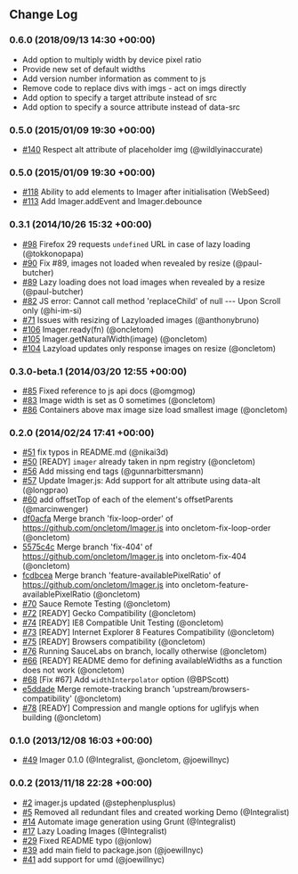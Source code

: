 ## Change Log

### 0.6.0 (2018/09/13 14:30 +00:00)
- Add option to multiply width by device pixel ratio
- Provide new set of default widths
- Add version number information as comment to js
- Remove code to replace divs with imgs - act on imgs directly
- Add option to specify a target attribute instead of src
- Add option to specify a source attribute instead of data-src

### 0.5.0 (2015/01/09 19:30 +00:00)
- [#140](https://github.com/BBC-News/Imager.js/pull/140) Respect alt attribute of placeholder img (@wildlyinaccurate)

### 0.5.0 (2015/01/09 19:30 +00:00)
- [#118](https://github.com/BBC-News/Imager.js/pull/118) Ability to add elements to Imager after initialisation (WebSeed)
- [#113](https://github.com/BBC-News/Imager.js/pull/113) Add Imager.addEvent and Imager.debounce

### 0.3.1 (2014/10/26 15:32 +00:00)
- [#98](https://github.com/BBC-News/Imager.js/issues/98) Firefox 29 requests `undefined` URL in case of lazy loading (@tokkonopapa)
- [#90](https://github.com/BBC-News/Imager.js/issues/90) Fix #89, images not loaded when revealed by resize (@paul-butcher)
- [#89](https://github.com/BBC-News/Imager.js/issues/89) Lazy loading does not load images when revealed by a resize (@paul-butcher)
- [#82](https://github.com/BBC-News/Imager.js/issues/82) JS error: Cannot call method 'replaceChild' of null --- Upon Scroll only (@hi-im-si)
- [#71](https://github.com/BBC-News/Imager.js/issues/71) Issues with resizing of Lazyloaded images (@anthonybruno)
- [#106](https://github.com/BBC-News/Imager.js/pull/106) Imager.ready(fn) (@oncletom)
- [#105](https://github.com/BBC-News/Imager.js/pull/105) Imager.getNaturalWidth(image) (@oncletom)
- [#104](https://github.com/BBC-News/Imager.js/pull/104) Lazyload updates only response images on resize (@oncletom)

### 0.3.0-beta.1 (2014/03/20 12:55 +00:00)
- [#85](https://github.com/BBC-News/Imager.js/pull/85) Fixed reference to js api docs (@omgmog)
- [#83](https://github.com/BBC-News/Imager.js/pull/83) Image width is set as 0 sometimes (@oncletom)
- [#86](https://github.com/BBC-News/Imager.js/pull/86) Containers above max image size load smallest image (@oncletom)

### 0.2.0 (2014/02/24 17:41 +00:00)
- [#51](https://github.com/BBC-News/Imager.js/pull/51) fix typos in README.md (@nikai3d)
- [#50](https://github.com/BBC-News/Imager.js/pull/50) [READY] `imager` already taken in npm registry (@oncletom)
- [#56](https://github.com/BBC-News/Imager.js/pull/56) Add missing </div> end tags (@gunnarbittersmann)
- [#57](https://github.com/BBC-News/Imager.js/pull/57) Update Imager.js: Add support for alt attribute using data-alt (@longprao)
- [#60](https://github.com/BBC-News/Imager.js/pull/60) add offsetTop of each of the element's offsetParents (@marcinwenger)
- [df0acfa](https://github.com/BBC-News/Imager.js/commit/df0acfad0ef8badaeea4d198a339f0c29d940bd9) Merge branch 'fix-loop-order' of https://github.com/oncletom/Imager.js into oncletom-fix-loop-order (@oncletom)
- [5575c4c](https://github.com/BBC-News/Imager.js/commit/5575c4c12ae20a5065ff4aa10af7e981b971b5bf) Merge branch 'fix-404' of https://github.com/oncletom/Imager.js into oncletom-fix-404 (@oncletom)
- [fcdbcea](https://github.com/BBC-News/Imager.js/commit/fcdbcea7d88fc98bc2503505b512de0fe64666e1) Merge branch 'feature-availablePixelRatio' of https://github.com/oncletom/Imager.js into oncletom-feature-availablePixelRatio (@oncletom)
- [#70](https://github.com/BBC-News/Imager.js/pull/70) Sauce Remote Testing (@oncletom)
- [#72](https://github.com/BBC-News/Imager.js/pull/72) [READY] Gecko Compatibility (@oncletom)
- [#74](https://github.com/BBC-News/Imager.js/pull/74) [READY] IE8 Compatible Unit Testing (@oncletom)
- [#73](https://github.com/BBC-News/Imager.js/pull/73) [READY] Internet Explorer 8 Features Compatibility (@oncletom)
- [#75](https://github.com/BBC-News/Imager.js/pull/75) [READY] Browsers compatibility (@oncletom)
- [#76](https://github.com/BBC-News/Imager.js/pull/76) Running SauceLabs on branch, locally otherwise (@oncletom)
- [#66](https://github.com/BBC-News/Imager.js/pull/66) [READY] README demo for defining availableWidths as a function does not work (@oncletom)
- [#68](https://github.com/BBC-News/Imager.js/pull/68) [Fix #67] Add `widthInterpolator` option (@BPScott)
- [e5ddade](https://github.com/BBC-News/Imager.js/commit/e5ddade65371f88bb53ef3d0a5a3fede5ab7c706) Merge remote-tracking branch 'upstream/browsers-compatibility' (@oncletom)
- [#78](https://github.com/BBC-News/Imager.js/pull/78) [READY] Compression and mangle options for uglifyjs when building (@oncletom)

### 0.1.0 (2013/12/08 16:03 +00:00)
- [#49](https://github.com/BBC-News/Imager.js/pull/49) Imager 0.1.0 (@Integralist, @oncletom, @joewillnyc)

### 0.0.2 (2013/11/18 22:28 +00:00)
- [#2](https://github.com/BBC-News/Imager.js/pull/2) imager.js updated (@stephenplusplus)
- [#5](https://github.com/BBC-News/Imager.js/pull/5) Removed all redundant files and created working Demo (@Integralist)
- [#14](https://github.com/BBC-News/Imager.js/pull/14) Automate image generation using Grunt (@Integralist)
- [#17](https://github.com/BBC-News/Imager.js/pull/17) Lazy Loading Images (@Integralist)
- [#29](https://github.com/BBC-News/Imager.js/pull/29) Fixed README typo (@jonlow)
- [#39](https://github.com/BBC-News/Imager.js/pull/39) add main field to package.json (@joewillnyc)
- [#41](https://github.com/BBC-News/Imager.js/pull/41) add support for umd (@joewillnyc)
